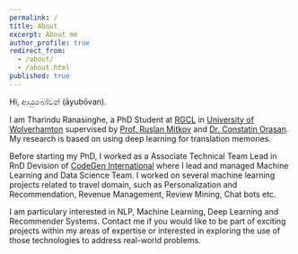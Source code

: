 ```yaml
---
permalink: /
title: About
excerpt: About me
author_profile: true
redirect_from:
  - /about/
  - /about.html
published: true
---
```


Hi, ආයුබෝවන්  (āyubōvan).

I am Tharindu Ranasinghe, a PhD Student at [RGCL](http://rgcl.wlv.ac.uk/) in [University of Wolverhamton](https://www.wlv.ac.uk/) supervised by [Prof. Ruslan Mitkov](https://www.wlv.ac.uk/research/institutes-and-centres/riilp---research-institute-in-information-and-lan/research-group-of-computational-linguistics/staff-at-rgcl/professor-mitkov/) and [Dr. Constatin Orasan](http://pers-www.wlv.ac.uk/~in6093/). My research is based on using deep learning for translation memories. 

Before starting my PhD, I worked as a Associate Technical Team Lead in RnD Devision of [CodeGen International](http://www.codegen.co.uk/) where I lead and managed Machine Learning and Data Science Team. I worked on several machine learning projects related to travel domain, such as Personalization and Recommendation, Revenue Management, Review Mining, Chat bots etc. 

I am particulary interested in NLP, Machine Learning, Deep Learning and Recommender Systems. Contact me if you would like to be part of exciting projects within my areas of expertise or interested in exploring the use of those technologies to address real-world problems.


